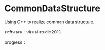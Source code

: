 # CommonDataStructure
Using C++ to realize common data structure.

software：visual studio2013.

progress：
